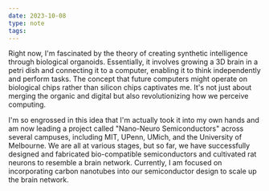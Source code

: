 ```yaml
---
date: 2023-10-08
type: note
tags: 
---
```




Right now, I'm fascinated by the theory of creating synthetic intelligence through biological organoids. Essentially, it involves growing a 3D brain in a petri dish and connecting it to a computer, enabling it to think independently and perform tasks. The concept that future computers might operate on biological chips rather than silicon chips captivates me. It's not just about merging the organic and digital but also revolutionizing how we perceive computing.

I'm so engrossed in this idea that I'm actually took it into my own hands and am now leading a project called "Nano-Neuro Semiconductors" across several campuses, including MIT, UPenn, UMich, and the University of Melbourne. We are all at various stages, but so far, we have successfully designed and fabricated bio-compatible semiconductors and cultivated rat neurons to resemble a brain network. Currently, I am focused on incorporating carbon nanotubes into our semiconductor design to scale up the brain network.